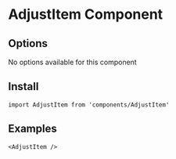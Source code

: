 # AdjustItem Component


## Options
No options available for this component

## Install
```
import AdjustItem from 'components/AdjustItem'
```

## Examples
```
<AdjustItem />
```